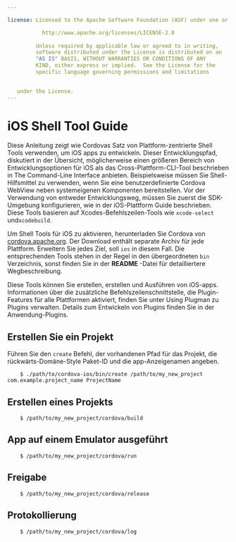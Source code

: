```yaml
---

license: Licensed to the Apache Software Foundation (ASF) under one or more contributor license agreements. See the NOTICE file distributed with this work for additional information regarding copyright ownership. The ASF licenses this file to you under the Apache License, Version 2.0 (the "License"); you may not use this file except in compliance with the License. You may obtain a copy of the License at

           http://www.apache.org/licenses/LICENSE-2.0
    
         Unless required by applicable law or agreed to in writing,
         software distributed under the License is distributed on an
         "AS IS" BASIS, WITHOUT WARRANTIES OR CONDITIONS OF ANY
         KIND, either express or implied.  See the License for the
         specific language governing permissions and limitations
    

   under the License.
---
```


# iOS Shell Tool Guide

Diese Anleitung zeigt wie Cordovas Satz von Plattform-zentrierte Shell Tools verwenden, um iOS apps zu entwickeln. Dieser Entwicklungspfad, diskutiert in der Übersicht, möglicherweise einen größeren Bereich von Entwicklungsoptionen für iOS als das Cross-Plattform-CLI-Tool beschrieben in The Command-Line Interface anbieten. Beispielsweise müssen Sie Shell-Hilfsmittel zu verwenden, wenn Sie eine benutzerdefinierte Cordova WebView neben systemeigenen Komponenten bereitstellen. Vor der Verwendung von entweder Entwicklungsweg, müssen Sie zuerst die SDK-Umgebung konfigurieren, wie in der iOS-Plattform Guide beschrieben. Diese Tools basieren auf Xcodes-Befehlszeilen-Tools wie `xcode-select` und`xcodebuild`.

Um Shell Tools für iOS zu aktivieren, herunterladen Sie Cordova von [cordova.apache.org][1]. Der Download enthält separate Archiv für jede Plattform. Erweitern Sie jedes Ziel, soll `ios` in diesem Fall. Die entsprechenden Tools stehen in der Regel in den übergeordneten `bin` Verzeichnis, sonst finden Sie in der **README** -Datei für detailliertere Wegbeschreibung.

 [1]: http://cordova.apache.org

Diese Tools können Sie erstellen, erstellen und Ausführen von iOS-apps. Informationen über die zusätzliche Befehlszeilenschnittstelle, die Plugin-Features für alle Plattformen aktiviert, finden Sie unter Using Plugman zu Plugins verwalten. Details zum Entwickeln von Plugins finden Sie in der Anwendung-Plugins.

## Erstellen Sie ein Projekt

Führen Sie den `create` Befehl, der vorhandenen Pfad für das Projekt, die rückwärts-Domäne-Style Paket-ID und die app-Anzeigenamen angeben.

        $ ./path/to/cordova-ios/bin/create /path/to/my_new_project com.example.project_name ProjectName
    

## Erstellen eines Projekts

        $ /path/to/my_new_project/cordova/build
    

## App auf einem Emulator ausgeführt

        $ /path/to/my_new_project/cordova/run
    

## Freigabe

        $ /path/to/my_new_project/cordova/release
    

## Protokollierung

        $ /path/to/my_new_project/cordova/log